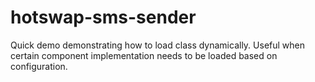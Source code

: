 # hotswap-sms-sender
Quick demo demonstrating how to load class dynamically. Useful when certain component implementation needs to be loaded based on configuration.
